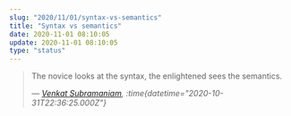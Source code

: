 ```yaml
---
slug: "2020/11/01/syntax-vs-semantics"
title: "Syntax vs semantics"
date: 2020-11-01 08:10:05
update: 2020-11-01 08:10:05
type: "status"
---
```


> The novice looks at the syntax, the enlightened sees the semantics.
>
> <cite>&mdash; [Venkat Subramaniam](https://twitter.com/venkat_s/status/1322668777482276865), :time{datetime="2020-10-31T22:36:25.000Z"}</cite>
